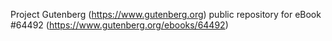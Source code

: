 Project Gutenberg (https://www.gutenberg.org) public repository for
eBook #64492 (https://www.gutenberg.org/ebooks/64492)
